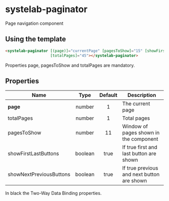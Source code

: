 # systelab-paginator

Page navigation component

## Using the template

```html
<systelab-paginator [(page)]="currentPage" [pagesToShow]="15" [showFirstLastButtons]="true" [showNextPreviousButtons]="true"
                    [totalPages]="45"></systelab-paginator>
```

Properties page, pagesToShow and totalPages are mandatory.

## Properties

| Name | Type | Default | Description |
| ---- |:----:|:-------:| ----------- |
| **page** | number | 1 | The current page |
| totalPages | number | 1 | Total pages |
| pagesToShow | number | 11 | Window of pages shown in the component |
| showFirstLastButtons | boolean | true | If true first and last button are shown |
| showNextPreviousButtons | boolean | true | If true previous and next button are shown |

In black the Two-Way Data Binding properties.


